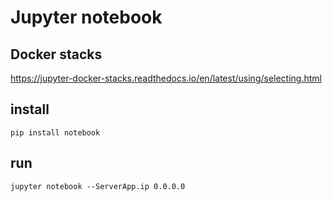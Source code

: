 # Jupyter notebook

## Docker stacks
https://jupyter-docker-stacks.readthedocs.io/en/latest/using/selecting.html

## install
```shell
pip install notebook
```

## run
```shell
jupyter notebook --ServerApp.ip 0.0.0.0
```
